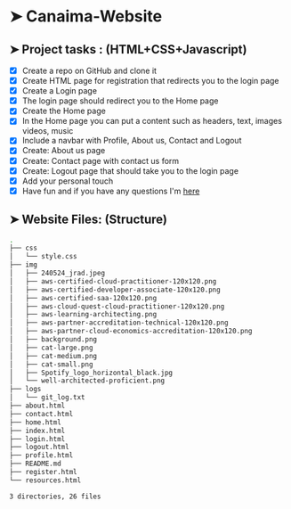 # ➤ Canaima-Website

## ➤ Project tasks : (HTML+CSS+Javascript)
- [x] Create a repo on GitHub and clone it
- [x] Create HTML page for registration that redirects you to the login page
- [x] Create a Login page 
- [x] The login page should redirect you to the Home page
- [x] Create the Home page
- [x] In the Home page you can put a content such as headers, text, images videos, music
- [x] Include a navbar with Profile, About us, Contact and Logout
- [x] Create: About us page 
- [x] Create: Contact page with contact us form 
- [x] Create: Logout page that should take you to the login page
- [x] Add your personal touch
- [x] Have fun and if you have any questions I'm [here](https://github.com/julioaranajr "Julio Arana - GitHub")

## ➤ Website Files: (Structure)
```bash
.
├── css
│   └── style.css
├── img
│   ├── 240524_jrad.jpeg
│   ├── aws-certified-cloud-practitioner-120x120.png
│   ├── aws-certified-developer-associate-120x120.png
│   ├── aws-certified-saa-120x120.png
│   ├── aws-cloud-quest-cloud-practitioner-120x120.png
│   ├── aws-learning-architecting.png
│   ├── aws-partner-accreditation-technical-120x120.png
│   ├── aws-partner-cloud-economics-accreditation-120x120.png
│   ├── background.png
│   ├── cat-large.png
│   ├── cat-medium.png
│   ├── cat-small.png
│   ├── Spotify_logo_horizontal_black.jpg
│   └── well-architected-proficient.png
├── logs
│   └── git_log.txt
├── about.html
├── contact.html
├── home.html
├── index.html
├── login.html
├── logout.html
├── profile.html
├── README.md
├── register.html
└── resources.html

3 directories, 26 files
```